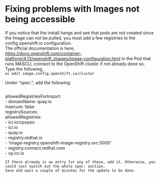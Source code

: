 # Fixing problems with Images not being accessible

If you notice that the install hangs and see that pods are not created since the Image can not be pulled, you must add a few registries to the config.openshift.io configuration.  
The official documentation is here,  
https://docs.openshift.com/container-platform/4.13/openshift_images/image-configuration.html
In the Pod that runs MASCLI, connect to the OpenShift cluster if not already done so.  
Type the following,  
`oc edit image.config.openshift.io/cluster`  

Under “spec:”, add the following:  
>``` spec:  
  allowedRegistriesForImport:  
    - domainName: quay.io  
      insecure: false  
  registrySources:  
    allowedRegistries:  
      - icr.io/cpopen  
      - icr.io  
      - quay.io  
      - registry.redhat.io  
      - 'image-registry.openshift-image-registry.svc:5000'  
      - registry.connect.redhat.com  
      - cp.icr.io  
```
If there already is an entry for any of these, add it. Otherwise, you could just switch out the whole spec: section.  
Save and wait a couple of minutes for the update to be done.
